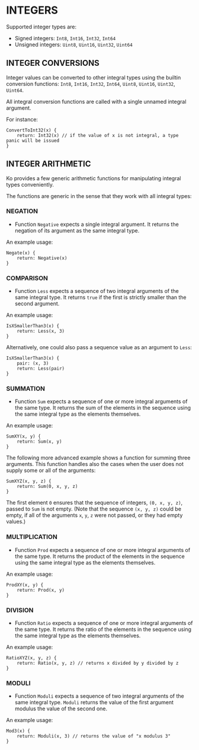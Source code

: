 # INTEGERS

Supported integer types are:

* Signed integers: `Int8`, `Int16`, `Int32`, `Int64`
* Unsigned integers: `Uint8`, `Uint16`, `Uint32`, `Uint64`

## INTEGER CONVERSIONS

Integer values can be converted to other integral types using the builtin
conversion functions: `Int8`, `Int16`, `Int32`, `Int64`, `Uint8`, `Uint16`, `Uint32`, `Uint64`.

All integral conversion functions are called with a single unnamed integral argument.

For instance:

	ConvertToInt32(x) {
		return: Int32(x) // if the value of x is not integral, a type panic will be issued
	}

## INTEGER ARITHMETIC

Ko provides a few generic arithmetic functions for manipulating integral types conveniently.

The functions are generic in the sense that they work with all integral types:

### NEGATION

* Function `Negative` expects a single integral argument. It returns the
negation of its argument as the same integral type.

An example usage:

	Negate(x) {
		return: Negative(x)
	}

### COMPARISON

* Function `Less` expects a sequence of two integral arguments of the same integral type.
It returns `true` if the first is strictly smaller than the second argument.

An example usage:

	IsXSmallerThan3(x) {
		return: Less(x, 3)
	}

Alternatively, one could also pass a sequence value as an argument to `Less`:

	IsXSmallerThan3(x) {
		pair: (x, 3)
		return: Less(pair)
	}

### SUMMATION

* Function `Sum` expects a sequence of one or more integral arguments of the same type.
It returns the sum of the elements in the sequence using the same integral type
as the elements themselves.

An example usage:

	SumXY(x, y) {
		return: Sum(x, y)
	}

The following more advanced example shows a function for summing three
arguments. This function handles also the cases when the user does not
supply some or all of the arguments:

	SumXYZ(x, y, z) {
		return: Sum(0, x, y, z)
	}

The first element `0` ensures that the sequence of integers, `(0, x, y, z)`, passed to
`Sum` is not empty. (Note that the sequence `(x, y, z)` could be empty, if
all of the arguments `x`, `y`, `z` were not passed, or they had empty values.)

### MULTIPLICATION

* Function `Prod` expects a sequence of one or more integral arguments of the same type.
It returns the product of the elements in the sequence using the same integral type
as the elements themselves.

An example usage:

	ProdXY(x, y) {
		return: Prod(x, y)
	}

### DIVISION

* Function `Ratio` expects a sequence of one or more integral arguments of the same type.
It returns the ratio of the elements in the sequence using the same integral type
as the elements themselves.

An example usage:

	RatioXYZ(x, y, z) {
		return: Ratio(x, y, z) // returns x divided by y divided by z
	}

### MODULI

* Function `Moduli` expects a sequence of two integral arguments of the same integral type.
`Moduli` returns the value of the first argument modulus the value of the second one.

An example usage:

	Mod3(x) {
		return: Moduli(x, 3) // returns the value of "x modulus 3"
	}
